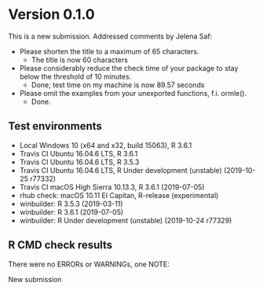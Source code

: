 # Version 0.1.0

This is a new submission.
Addressed comments by Jelena Saf:

* Please shorten the title to a maximum of 65 characters.
  + The title is now 60 characters
* Please considerably reduce the check time of your package to stay below the threshold of 10 minutes.
  + Done; test time on my machine is now 89.57 seconds
* Please omit the examples from your unexported functions, f.i. ormle().
  + Done.

## Test environments
* Local Windows 10 (x64 and x32, build 15063), R 3.6.1
* Travis CI Ubuntu 16.04.6 LTS, R 3.6.1
* Travis CI Ubuntu 16.04.6 LTS, R 3.5.3
* Travis CI Ubuntu 16.04.6 LTS, R Under development (unstable) (2019-10-25 r77332)
* Travis CI macOS High Sierra 10.13.3, R 3.6.1 (2019-07-05)
* rhub check: macOS 10.11 El Capitan, R-release (experimental)
* winbuilder: R 3.5.3 (2019-03-11)
* winbuilder: R 3.6.1 (2019-07-05)
* winbuilder: R Under development (unstable) (2019-10-24 r77329)

## R CMD check results
There were no ERRORs or WARNINGs, one NOTE:

New submission
